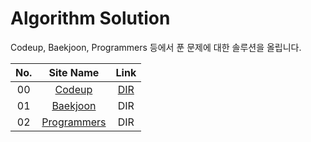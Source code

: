 # Algorithm Solution

Codeup, Baekjoon, Programmers 등에서 푼 문제에 대한 솔루션을 올립니다.

| No. |          Site Name         |           Link           |
|:---:|:--------------------------:|:------------------------:|
| 00  | [Codeup][codeup]           |     [DIR][codeup_dir]    |
| 01  | [Baekjoon][baekjoon]       |            DIR           |
| 02  | [Programmers][programmers] |            DIR           |

[codeup]: https://codeup.kr
[codeup_dir]: ./codeup
[baekjoon]: https://www.acmicpc.net
[baekjoon_dir]: ./baekjoon
[programmers]: https://programmers.co.kr/
[programmers_dir]: ./programmers
